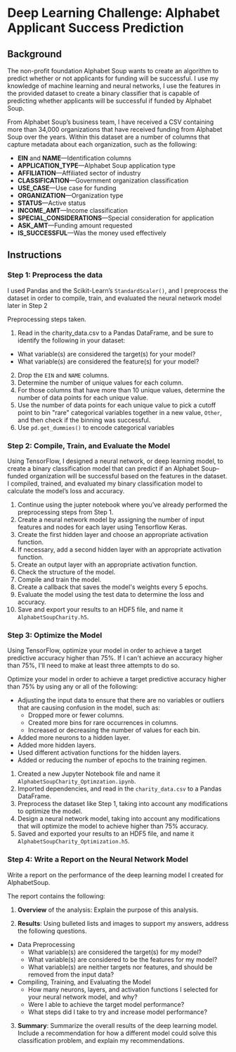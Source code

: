 # Deep Learning Challenge: Alphabet Applicant Success Prediction

## Background

The non-profit foundation Alphabet Soup wants to create an algorithm to predict whether or not applicants for funding will be successful. I use my knowledge of machine learning and neural networks, I use the features in the provided dataset to create a binary classifier that is capable of predicting whether applicants will be successful if funded by Alphabet Soup.

From Alphabet Soup’s business team, I have received a CSV containing more than 34,000 organizations that have received funding from Alphabet Soup over the years. Within this dataset are a number of columns that capture metadata about each organization, such as the following:

* **EIN** and **NAME**—Identification columns
* **APPLICATION_TYPE**—Alphabet Soup application type
* **AFFILIATION**—Affiliated sector of industry
* **CLASSIFICATION**—Government organization classification
* **USE_CASE**—Use case for funding
* **ORGANIZATION**—Organization type
* **STATUS**—Active status
* **INCOME_AMT**—Income classification
* **SPECIAL_CONSIDERATIONS**—Special consideration for application
* **ASK_AMT**—Funding amount requested
* **IS_SUCCESSFUL**—Was the money used effectively

## Instructions

### Step 1: Preprocess the data

I used Pandas and the Scikit-Learn’s `StandardScaler()`, and I preprocess the dataset in order to compile, train, and evaluated the neural network model later in Step 2

Preprocessing steps taken.

1. Read in the charity_data.csv to a Pandas DataFrame, and be sure to identify the following in your dataset:
  * What variable(s) are considered the target(s) for your model?
  * What variable(s) are considered the feature(s) for your model?
2. Drop the `EIN` and `NAME` columns.
3. Determine the number of unique values for each column.
4. For those columns that have more than 10 unique values, determine the number of data points for each unique value.
6. Use the number of data points for each unique value to pick a cutoff point to bin "rare" categorical variables together in a new value, `Other`, and then check if the binning was successful.
7. Use `pd.get_dummies()` to encode categorical variables

### Step 2: Compile, Train, and Evaluate the Model

Using TensorFlow, I designed a neural network, or deep learning model, to create a binary classification model that can predict if an Alphabet Soup–funded organization will be successful based on the features in the dataset. I compiled, trained, and evaluated my binary classification model to calculate the model’s loss and accuracy.

1. Continue using the jupter notebook where you’ve already performed the preprocessing steps from Step 1.
2. Create a neural network model by assigning the number of input features and nodes for each layer using Tensorflow Keras.
3. Create the first hidden layer and choose an appropriate activation function.
4. If necessary, add a second hidden layer with an appropriate activation function.
5. Create an output layer with an appropriate activation function.
6. Check the structure of the model.
7. Compile and train the model.
8. Create a callback that saves the model's weights every 5 epochs.
9. Evaluate the model using the test data to determine the loss and accuracy.
10. Save and export your results to an HDF5 file, and name it `AlphabetSoupCharity.h5`.

### Step 3: Optimize the Model

Using TensorFlow, optimize your model in order to achieve a target predictive accuracy higher than 75%. If I can't achieve an accuracy higher than 75%, I'll need to make at least three attempts to do so.

Optimize your model in order to achieve a target predictive accuracy higher than 75% by using any or all of the following:

* Adjusting the input data to ensure that there are no variables or outliers that are causing confusion in the model, such as:
  * Dropped more or fewer columns.
  * Created more bins for rare occurrences in columns.
  * Increased or decreasing the number of values for each bin.
* Added more neurons to a hidden layer.
* Added more hidden layers.
* Used different activation functions for the hidden layers.
* Added or reducing the number of epochs to the training regimen.

1. Created a new Jupyter Notebook file and name it `AlphabetSoupCharity_Optimzation.ipynb`.
2. Imported dependencies, and read in the `charity_data.csv` to a Pandas DataFrame.
3. Preprocess the dataset like Step 1, taking into account any modifications to optimize the model.
4. Design a neural network model, taking into account any modifications that will optimize the model to achieve higher than 75% accuracy.
5. Saved and exported your results to an HDF5 file, and name it `AlphabetSoupCharity_Optimization.h5`.

### Step 4: Write a Report on the Neural Network Model

Write a report on the performance of the deep learning model I created for AlphabetSoup.

The report contains the following:

1. **Overview** of the analysis: Explain the purpose of this analysis.

2. **Results**: Using bulleted lists and images to support my answers, address the following questions.

  * Data Preprocessing
    * What variable(s) are considered the target(s) for my model?
    * What variable(s) are considered to be the features for my model?
    * What variable(s) are neither targets nor features, and should be removed from the input data?
  * Compiling, Training, and Evaluating the Model
    * How many neurons, layers, and activation functions I selected for your neural network model, and why?
    * Were I able to achieve the target model performance?
    * What steps did I take to try and increase model performance?

3. **Summary**: Summarize the overall results of the deep learning model. Include a recommendation for how a different model could solve this classification problem, and explain my recommendations.


